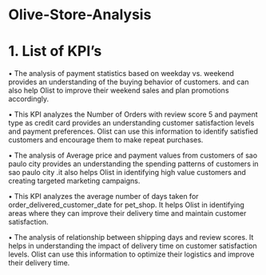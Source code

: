 # Olive-Store-Analysis
# 1. List of KPI’s
   
•	The analysis of payment statistics based on weekday vs. weekend provides an understanding of the buying behavior of customers. and can also help Olist to improve their weekend sales and plan promotions accordingly.
   
•	This KPI analyzes the Number of Orders with review score 5 and payment type as credit card provides an understanding customer satisfaction levels and payment preferences. Olist can use this information to identify satisfied customers and encourage them to make repeat purchases.

•	The analysis of Average price and payment values from customers of sao paulo city provides an understanding the spending patterns of customers in sao paulo city .it also helps Olist in identifying high value customers and creating targeted marketing campaigns.

•	This KPI analyzes the average number of days taken for order_delivered_customer_date for pet_shop. It helps Olist in identifying areas where they can improve their delivery time and maintain customer satisfaction.

•	The analysis of relationship between shipping days and review scores. It helps in understanding the impact of delivery time on customer satisfaction levels. Olist can use this information to optimize their logistics and improve their delivery time.


